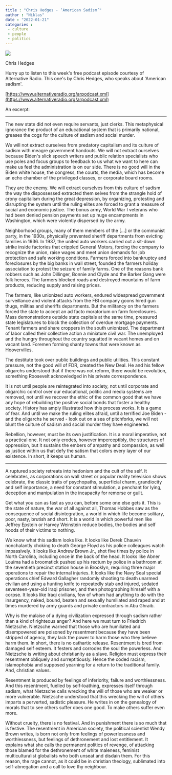 ```yaml
---
title : "Chris Hedges - ‘American Sadism’"
author : "Niklas"
date : "2022-01-21"
categories : 
 - culture
 - people
 - politics
---
```


![](https://niklasblog.com/wp-content/Chris_hedges_blur.jpg)

Chris Hedges

Hurry up to listen to this week's free podcast episode courtesy of Alternative Radio. This one's by Chris Hedges, who speaks about 'American sadism'.

[https://www.alternativeradio.org/arpodcast.xml](https://www.alternativeradio.org/arpodcast.xml)

An excerpt:

* * *

The new state did not even require servants, just clerks. This metaphysical ignorance the product of an educational system that is primarily national, greases the cogs for the culture of sadism and social murder.  
  
We will not extract ourselves from predatory capitalism and its culture of sadism with meagre government handouts. We will not extract ourselves because Biden's slick speech writers and public relation specialists who use poles and focus groups to feedback to us what we want to here can make us feel the administration is on our side. There is no good will in the Biden white house, the congress, the courts, the media, which has become an echo chamber of the privileged classes, or corporate board rooms.  
  
They are the enemy. We will extract ourselves from this culture of sadism the way the dispossessed extracted them selves from the strangle hold of crony capitalism during the great depression, by organizing, protesting and disrupting the system until the ruling elites are forced to grant a measure of social and economic justice. The bonus army, World War I veterans who had been denied pension payments set up huge encampments in Washington, which were violently dispersed by the army.  
  
Neighborhood groups, many of them members of the \[...\] or the communist party, in the 1930s, physically prevented sheriff departments from evicting families in 1936. In 1937, the united auto workers carried out a sit-down strike inside factories that crippled General Motors, forcing the company to recognize the union, raise wages and meet union demands for job protection and safe working conditions. Farmers forced into bankruptcy and foreclosures by the big banks in wall street, founded the farmers holiday association to protest the seizure of family farms. One of the reasons bank robbers such as John Dillinger, Bonnie and Clyde and the Barker Gang were folk heroes. The farmers blocked roads and destroyed mountains of farm products, reducing supply and raising prices.  
  
The farmers, like unionized auto workers, endured widespread government surveillance and violent attacks from the FBI company goons hired gun thugs, militias and sheriffs departments. But the militancy on the farmers forced the state to accept an ad facto moratorium on farm foreclosures. Mass demonstrations outside state capitals at the same time, pressured state legislatures to block the collection of overdue mortgage payments. Tenant farmers and share croppers in the south unionized. The department of labor called their collective action a miniature civil war. The unemployed and the hungry throughout the country squatted in vacant homes and on vacant land. Foremen forming shanty towns that were known as Hoovervilles.  
  
The destitute took over public buildings and public utilities. This constant pressure, not the good will of FDR, created the New Deal. He and his fellow oligarchs understood that if there was not reform, there would be revolution, something Roosevelt acknowledged in his private correspondence.  
  
It is not until people are reintegrated into society, not until corporate and oligarchic control over our educational, politic and media systems are removed, not until we recover the ethic of the common good that we have any hope of rebuilding the positive social bonds that foster a healthy society. History has amply illustrated how this process works. It is a game of fear. And until we make the ruling elites afraid, until a terrified Joe Biden - and the oligarchs he served - look out on a sea of pitchforks, we will not blunt the culture of sadism and social murder they have engineered.  
  
Rebellion, however, must be its own justification. It is a moral imperative, not a practical one. It not only erodes, however imperceptibly, the structures of oppression, but it sustains the embers of ampathy and compassion, as well as justice within us that defy the satism that colors every layer of our existence. In short, it keeps us human.

* * *

A ruptured society retreats into hedonism and the cult of the self. It celebrates, as corporations on wall street or popular reality television shows celebrate, the classic traits of psychopaths, superficial charm, grandiocity and self importance, a need for constant stimulation, a penchant for lying, deception and manipulation in the incapacity for remorse or guilt.  
  
Get what you can as fast as you can, before some one else gets it. This is the state of nature, the war of all against all, Thomas Hobbes saw as the consequence of social disintegration, a world in which life become solitary, poor, nasty, brutish and short. It is a world in which powerful men like Jeffrey Epstein or Harvey Weinstein reduce bodies, the bodies and self hoods of their victims to nothing.  
  
We know what this sadism looks like. It looks like Derek Chauvin nonchalantly choking to death George Floyd as his police colleagues watch impassively. It looks like Andrew Brown Jr., shot five times by police in North Carolina, including once in the back of the head. It looks like Abner Louima had a broomstick pushed up his rectum by police in a bathroom at the seventieth precinct station house in Brooklyn, requiring three major operations to repair the internal injuries. It looks like the Navy Seal special operations chief Edward Gallagher randomly shooting to death unarmed civilian and using a hunting knife to repeatedly stab and injured, sedated seventeen-year-old Iraqi prisoner, and then photographing himself with a corpse. It looks like Iraqi civilians, few of whom had anything to do with the insurgency, naked, bound, beaten and sexually humiliated and raped and at times murdered by army guards and private contractors in Abu Ghraib.  
  
Why is the malaise of a dying civilization expressed through sadism rather than a kind of righteous anger? And here we must turn to Friedrich Nietzsche. Nietzsche warned that those who are humiliated and disempowered are poisoned by resentment because they have been stripped of agency, they lack the power to harm those who they believe harm them. In short, there is no cathartic release. Resentment is bred from damaged self esteem. It festers and corrodes the soul the powerless. And Nietzsche is writing about christianity as a slave. Religion must express their resentment obliquely and surreptitiously. Hence the coded racism, islamophobia and supposed yearning for a return to the traditional family. And, christian values.  
  
Resentment is produced by feelings of inferiority, failure and worthlessness. And this resentment, fuelled by self-loathing, expresses itself through sadism, what Nietzsche calls wrecking the will of those who are weaker or more vulnerable. Nietzsche understood that this wrecking the will of others imparts a perverted, sadistic pleasure. He writes in on the genealogy of morals that to see others suffer does one good. To make others suffer even more.  
  
Without cruelty, there is no festival. And in punishment there is so much that is festive. The resentment in American society, the political scientist Wendy Brown writes, is born not only from feelings of powerlessness and worthlessness, but feelings of dethronement and lost entitlement. It explains what she calls the permanent politics of revenge, of attacking those blamed for the dethronement of white maleness, feminist multiculturalist globalists who both unseat and disdain them. For this reason, the rage cannot, as it could be in christian theology, sublimated into self-abnegation and a call to love thy neighbour.
